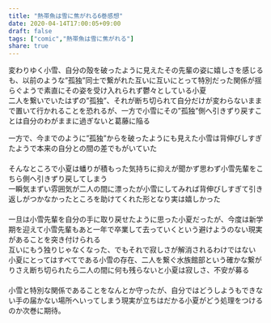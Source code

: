 ```yaml
---
title: "熱帯魚は雪に焦がれる6巻感想"
date: 2020-04-14T17:00:05+09:00
draft: false
tags: ["comic","熱帯魚は雪に焦がれる"]
share: true
---
```

変わりゆく小雪、自分の殻を破ったように見えたその先輩の姿に嬉しさを感じるも、以前のような”孤独”同士で繋がれた互いに互いにとって特別だった関係が揺らぐようで素直にその姿を受け入れられず鬱々としている小夏  
二人を繋いでいたはずの”孤独”、それが断ち切られて自分だけが変わらないままで置いて行かれることを恐れるが、一方で小雪にその”孤独”側へ引きずり戻すことは自分のわがままに過ぎないと葛藤に陥る

一方で、今までのように”孤独”からを破ったようにも見えた小雪は背伸びしすぎたようで本来の自分との間の差でもがいていた  
　  
そんなところで小夏は蟠りが積もった気持ちに抑えが聞かず思わず小雪先輩をこちら側へ引きずり戻してしまう  
一瞬気まずい雰囲気が二人の間に漂ったが小雪にしてみれば背伸びしすぎて引き返しがつかなかったところを助けてくれた形となり実は嬉しかった  
　  
一旦は小雪先輩を自分の手に取り戻せたように思った小夏だったが、今度は新学期を迎えて小雪先輩もあと一年で卒業して去っていくという避けようのない現実があることを突き付けられる  
互いにもう独りじゃなくなった、でもそれで寂しさが解消されるわけではない  
小夏にとってはすべてである小雪の存在、二人を繋ぐ水族館部という確かな繋がりさえ断ち切られたら二人の間に何も残らないと小夏は寂しさ、不安が募る  
　  
小雪と特別な関係であることをなんとか守ったが、自分ではどうしようもできない手の届かない場所へいってしまう現実が立ちはだかる小夏がどう処理をつけるのか次巻に期待。